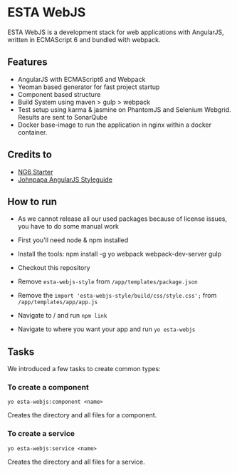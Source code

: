 # ESTA WebJS
ESTA WebJS is a development stack for web applications with AngularJS, written in ECMAScript 6 and bundled with webpack.

## Features
* AngularJS with ECMAScript6 and Webpack
* Yeoman based generator for fast project startup
* Component based structure
* Build System using maven > gulp > webpack
* Test setup using karma & jasmine on PhantomJS and Selenium Webgrid. Results are sent to SonarQube
* Docker base-image to run the application in nginx within a docker container.

## Credits to
* [NG6 Starter](https://github.com/AngularClass/NG6-starter)
* [Johnpapa AngularJS Styleguide](https://github.com/johnpapa/angular-styleguide)

## How to run
* As we cannot release all our used packages because of license issues, you have to do some manual work

* First you'll need node & npm installed
* Install the tools: npm install -g yo webpack webpack-dev-server gulp
* Checkout this repository
* Remove `esta-webjs-style` from `/app/templates/package.json`
* Remove the `import 'esta-webjs-style/build/css/style.css';` from `/app/templates/app/app.js`
* Navigate to / and run `npm link`
* Navigate to where you want your app and run `yo esta-webjs`

## Tasks
We introduced a few tasks to create common types:

### To create a component

`yo esta-webjs:component <name>`

Creates the directory and all files for a component.

### To create a service

`yo esta-webjs:service <name>`

Creates the directory and all files for a service.
